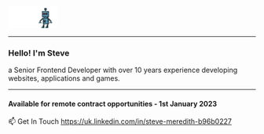 <img src="https://raw.githubusercontent.com/Steveeeie/vanilla-js-parcel-starter/master/src/robot.gif" alt="" width="100" />


---

### Hello! I'm Steve

a Senior Frontend Developer with over 10 years experience developing websites, applications and games.

---
  #### Available for remote contract opportunities - 1st January 2023

📫 Get In Touch https://uk.linkedin.com/in/steve-meredith-b96b0227




<!--
**Steveeeie/Steveeeie** is a ✨ _special_ ✨ repository because its `README.md` (this file) appears on your GitHub profile.

Here are some ideas to get you started:

- 🔭 I’m currently working on ...
- 🌱 I’m currently learning ...
- 👯 I’m looking to collaborate on ...
- 🤔 I’m looking for help with ...
- 💬 Ask me about ...
- 📫 How to reach me: ...
- 😄 Pronouns: ...
- ⚡ Fun fact: ...
-->
